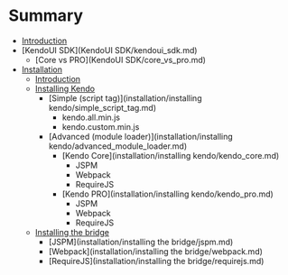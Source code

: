 # Summary

* [Introduction](README.md)
* [KendoUI SDK](KendoUI SDK/kendoui_sdk.md)
   * [Core vs PRO](KendoUI SDK/core_vs_pro.md)
* [Installation](installation/installation.md)
   * [Introduction](installation/introduction.md)
   * [Installing Kendo](installation/installing_kendo.md)
       * [Simple (script tag)](installation/installing kendo/simple_script_tag.md)
           * kendo.all.min.js
           * kendo.custom.min.js
       * [Advanced (module loader)](installation/installing kendo/advanced_module_loader.md)
           * [Kendo Core](installation/installing kendo/kendo_core.md)
               * JSPM
               * Webpack
               * RequireJS
           * [Kendo PRO](installation/installing kendo/kendo_pro.md)
               * JSPM
               * Webpack
               * RequireJS
   * [Installing the bridge](installation/installing_the_bridge.md)
       * [JSPM](installation/installing the bridge/jspm.md)
       * [Webpack](installation/installing the bridge/webpack.md)
       * [RequireJS](installation/installing the bridge/requirejs.md)


